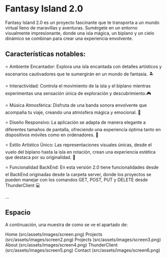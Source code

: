 
# Fantasy Island 2.0

Fantasy Island 2.0 es un proyecto fascinante que te transporta a un mundo virtual lleno de maravillas y aventuras. Sumérgete en un entorno visualmente impresionante, donde una isla mágica, un biplano y un cielo dinámico se combinan para crear una experiencia envolvente.

## Características notables:

:star: Ambiente Encantador: Explora una isla encantada con detalles artísticos y escenarios cautivadores que te sumergirán en un mundo de fantasía. 🏝️

:star: Interactividad: Controla el movimiento de la isla y el biplano mientras experimentas una sensación única de exploración y descubrimiento.🎮

:star: Música Atmosférica: Disfruta de una banda sonora envolvente que acompaña tu viaje, creando una atmósfera mágica y emocional. 🎵

:star: Diseño Responsivo: La aplicación se adapta de manera elegante a diferentes tamaños de pantalla, ofreciendo una experiencia óptima tanto en dispositivos móviles como en ordenadores. 📱

:star: Estilo Artístico Único: Las representaciones visuales únicas, desde el vuelo del biplano hasta la isla en rotación, crean una experiencia estética que destaca por su originalidad. 🎨

:star: Funcionalidad BackEnd: En esta versión 2.0 tiene funcionalidades desde el BackEnd originadas desde la carpeta server, donde los proyectos se pueden manejar con los comandos GET, POST, PUT y DELETE desde ThunderClient 💻

...

## Espacio

A continuación, una muestra de como se ve el apartado de:

Home
(src/assets/images/screen.png)
Projects
(src/assets/images/screen2.png)
Projects
(src/assets/images/screen3.png)
About
(src/assets/images/screen4.png)
ThunderClient
(src/assets/images/screen5.png)
Contact
(src/assets/images/screen6.png)


